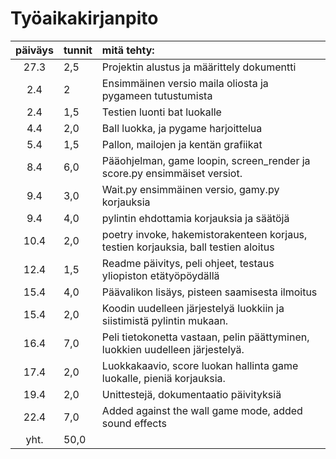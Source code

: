 # Työaikakirjanpito


| päiväys | tunnit | mitä tehty:  |
| :------:|:-------| :------------|
| 27.3 | 2,5    |Projektin alustus ja määrittely dokumentti |
|  2.4 | 2	    |Ensimmäinen versio maila oliosta ja pygameen tutustumista|
|  2.4 | 1,5	|Testien luonti bat luokalle	|
|  4.4 | 2,0    |Ball luokka, ja pygame harjoittelua    |
|  5.4 | 1,5    |Pallon, mailojen ja kentän grafiikat   |
|  8.4 | 6,0    |Pääohjelman, game loopin, screen_render ja score.py ensimmäiset versiot.|
|  9.4 | 3,0    |Wait.py ensimmäinen versio, gamy.py korjauksia |
|  9.4 | 4,0    |pylintin ehdottamia korjauksia ja säätöjä  |
| 10.4 | 2,0    |poetry invoke, hakemistorakenteen korjaus, testien korjauksia, ball testien aloitus |
| 12.4 | 1,5    |Readme päivitys, peli ohjeet, testaus yliopiston etätyöpöydällä           |
| 15.4 | 4,0    |Päävalikon lisäys, pisteen saamisesta ilmoitus     |
| 15.4 | 2,0    |Koodin uudelleen järjestelyä luokkiin ja siistimistä pylintin mukaan.  |
| 16.4 | 7,0    |Peli tietokonetta vastaan, pelin päättyminen, luokkien uudelleen järjestelyä. |
| 17.4 | 2,0    |Luokkakaavio, score luokan hallinta game luokalle, pieniä korjauksia.     |
| 19.4 | 2,0    |Unittestejä, dokumentaatio päivityksiä |
| 22.4 | 7,0    |Added against the wall game mode, added sound effects           |
| yht. | 50,0   |   |

